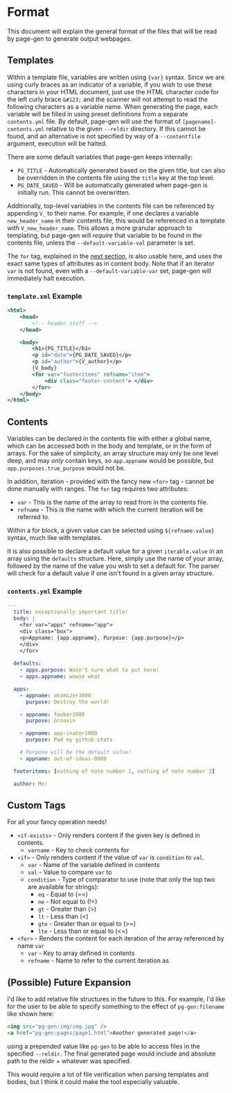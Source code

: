 # Format

This document will explain the general format of the files that will be read by
page-gen to generate output webpages.

## Templates

Within a template file, variables are written using `{var}` syntax.
Since we are using curly braces as an indicator of a variable, if you wish to use these characters
in your HTML document, just use the HTML character code for the left curly brace `&#123;` and the scanner
will not attempt to read the following characters as a variable name.
When generating the page, each variable will be filled in using preset definitions
from a separate `contents.yml` file.
By default, page-gen will use the format of `[pagename]-contents.yml` relative to
the given `--reldir` directory. If this cannot be found, 
and an alternative is not specified by way of a `--contentfile` argument, execution will be halted.

There are some default variables that page-gen keeps internally:
- `PG_TITLE` - Automatically generated based on the given title, but can also be overridden
in the contents file using the `title` key at the top level.
- `PG_DATE_SAVED` - Will be automatically generated when page-gen is initially run.
This cannot be overwritten.

Additionally, top-level variables in the contents file can be referenced by appending
`V_` to their name. For example, if one declares a variable `new_header_name` in their
contents file, this would be referenced in a template with `V_new_header_name`.
This allows a more granular approach to templating, but page-gen will *require* that variable to be
found in the contents file, unless the `--default-variable-val` parameter is set.

The `for` tag, explained in the [next section](#contents), is also usable here, and uses the exact same
types of attributes as in content body. Note that if an iterator `var` is not found, even with a
`--default-variable-var` set, page-gen will immediately halt execution.

### `template.xml` Example
```xml
<html>
	<head>
		<!-- header stuff -->
	</head>

	<body>
		<h1>{PG_TITLE}</h1>
		<p id="date">{PG_DATE_SAVED}</p>
		<p id="author">{V_author}</p>
		{V_body}
		<for var="footeritems" refname="item">
			<div class="footer-content"> </div>
		</for>
	</body>
</html>
```

## Contents

Variables can be declared in the contents file with either a global name, which can be accessed
both in the body and template, or in the form of arrays. For the sake of simplicity, an array structure
may only be one level deep, and may *only* contain keys, 
so `app.appname` would be possible, but `app.purposes.true_purpose` would not be.

In addition, iteration - provided with the fancy new `<for>` tag - cannot be done manually with ranges.
The `for` tag requires two attributes:
- `var` - This is the name of the array to read from in the contents file.
- `refname` - This is the name with which the current iteration will be referred to.

Within a for block, a given value can be selected using `${refname.value}` syntax, much like with templates.

It is also possible to declare a default value for a given `iterable.value` in an array using the `defaults` structure.
Here, simply use the name of your array, followed by the name of the value you wish to set a default for.
The parser will check for a default value if one isn't found in a given array structure.

### `contents.yml` Example
```yaml
---
  title: exceptionally important title!
  body: |
    <for var="apps" refname="app"> 
    <div class="box">
    <p>Appname: {app.appname}, Purpose: {app.purpose}</p>
    </div>
    </for>
  
  defaults:
    - apps.purpose: Wasn't sure what to put here!
    - apps.appname: wowie what

  apps:
    - appname: atomizer3000
      purpose: Destroy the world!

    - appname: foobar2000
      purpose: Groovin

    - appname: app-inator1000
      purpose: Pad my github stats

    # Purpose will be the default value!
    - appname: out-of-ideas-0000

  footeritems: [nothing of note number 1, nothing of note number 2]

  author: Me!
```

## Custom Tags

For all your fancy operation needs!

- `<if-exists>` - Only renders content if the given key is defined in contents.
	- `varname` - Key to check contents for
- `<if>` - Only renders content if the value of `var` is `condition` to `val`.
	- `var` - Name of the variable defined in contents
	- `val` - Value to compare `var` to
	- `condition` - Type of comparator to use (note that only the top two are available for strings):
		- `eq` - Equal to (==)
		- `ne` - Not equal to (!=)
		- `gt` - Greater than (>)
		- `lt` - Less than (<)
		- `gte` - Greater than or equal to (>=)
		- `lte` - Less than or equal to (<=)
- `<for>` - Renders the content for each iteration of
the array referenced by name `var`
	- `var` - Key to array defined in contents
	- `refname` - Name to refer to the current iteration as


## (Possible) Future Expansion

I'd like to add relative file structures in the future to this.
For example, I'd like for the user to be able to specify something to the effect of `pg-gen:filename`
like shown here:
```html
<img src="pg-gen:img/img.jpg" />
<a href="pg-gen:pages/page1.html">Another generated page!</a>
```
using a prepended value like `pg-gen` to be able to access files in the specified `--reldir`.
The final generated page would include and absolute path to the reldir + whatever was specified.

This would require a lot of file verification when parsing templates and bodies, but I think
it could make the tool especially valuable. 
